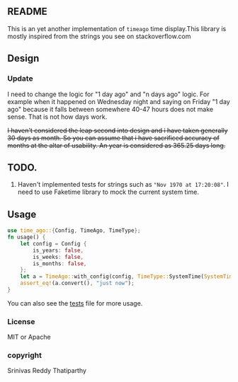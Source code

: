 ## README
This is an yet another implementation of `timeago` time display.This library is mostly
inspired from the strings you see on stackoverflow.com

## Design
### Update
I need to change the logic for "1 day ago" and "n days ago" logic. For example when it happened on
Wednesday night and saying on Friday "1 day ago" because it falls between somewhere 40-47 hours
does not make sense. That is not how days work.

~~I haven't considered the leap second into design and i have taken generally 30 days as month.
So you can assume that i have sacrificed accuracy of months at the altar of usability. An year is 
considered as 365.25 days long.~~


## TODO.
1. Haven't implemented tests for strings such as `"Nov 1970 at 17:20:08"`. I need to use Faketime library
to mock the current system time.

## Usage

```rust
use time_ago::{Config, TimeAgo, TimeType};
fn usage() {
    let config = Config { 
        is_years: false,
        is_weeks: false,
        is_months: false,
    };
    let a = TimeAgo::with_config(config, TimeType::SystemTime(SystemTime::now()));
    assert_eq!(a.convert(), "just now");
}
```

You can also see the [tests](src/tests.rs) file for more usage.
### License
MIT or Apache

### copyright
Srinivas Reddy Thatiparthy


